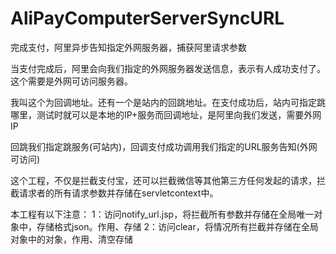 # AliPayComputerServerSyncURL
完成支付，阿里异步告知指定外网服务器，捕获阿里请求参数

当支付完成后，阿里会向我们指定的外网服务器发送信息，表示有人成功支付了。这个需要是外网可访问服务器。


我叫这个为回调地址。还有一个是站内的回跳地址。在支付成功后，站内可指定跳哪里，测试时就可以是本地的IP+服务而回调地址，是阿里向我们发送，需要外网IP

回跳我们指定跳服务(可站内)，回调支付成功调用我们指定的URL服务告知(外网可访问)


这个工程，不仅是拦截支付宝，还可以拦截微信等其他第三方任何发起的请求，拦截请求者的所有请求参数并存储在servletcontext中。

本工程有以下注意：
1：访问notify_url.jsp，将拦截所有参数并存储在全局唯一对象中，存储格式json。作用、存储
2：访问clear，将情况所有拦截并存储在全局对象中的对象，作用、清空存储
